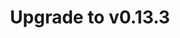 ---
title: "Upgrade to v0.13.3"
content_type: upgrading
description: "This page describes how to upgrade the United Manufacturing Hub
to version 0.13.3"
weight: -00013003
---